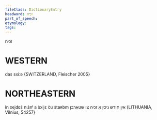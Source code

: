```yaml
---
fileClass: DictionaryEntry
headword: זכיה
part_of_speech: 
etymology: 
tags: 
---
```

זכיה

WESTERN
========

das sxiːə {SWITZERLAND, Fleischer 2005}

NORTHEASTERN
==============

in xejdɛs̀ nɩs̀nʲ a s̀xijɛ c̀u s̀taʀbm אין חודש ניסן אַ זכיה צו שטאַרבן {LITHUANIA, Vilnius, 54257}